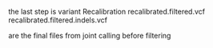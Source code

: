 the last step is variant Recalibration 
recalibrated.filtered.vcf
recalibrated.filtered.indels.vcf

are the final files from joint calling before filtering
